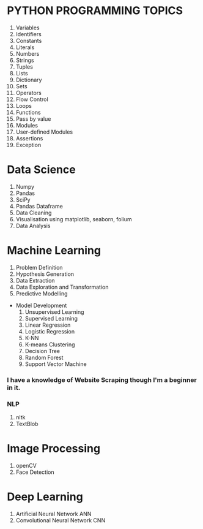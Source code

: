 # PYTHON PROGRAMMING TOPICS
1. Variables
2. Identifiers
3. Constants
4. Literals
5. Numbers
6. Strings
7. Tuples
8. Lists
9. Dictionary
10. Sets
11. Operators
12. Flow Control
13. Loops
14. Functions
15. Pass by value
16. Modules
17. User-defined Modules
18. Assertions
19. Exception
# Data Science
1. Numpy
2. Pandas
3. SciPy
4. Pandas Dataframe
5. Data Cleaning
6. Visualisation using matplotlib, seaborn, folium
7. Data Analysis
# Machine Learning
1. Problem Definition
2. Hypothesis Generation
3. Data Extraction
4. Data Exploration and Transformation
5. Predictive Modelling
* Model Development
  1. Unsupervised Learning
  2. Supervised Learning
  3. Linear Regression
  4. Logistic Regression
  5. K-NN
  6. K-means Clustering
  7. Decision Tree
  8. Random Forest
  9. Support Vector Machine
### I have a knowledge of Website Scraping though I'm a beginner in it.
### NLP
1. nltk
2. TextBlob
# Image Processing
1. openCV
2. Face Detection
# Deep Learning
1. Artificial Neural Network ANN
2. Convolutional Neural Network CNN

